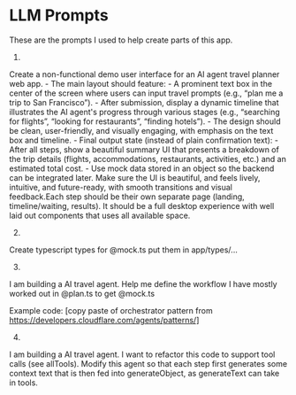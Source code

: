 # LLM Prompts
These are the prompts I used to help create parts of this app.

1.
Create a non-functional demo user interface for an AI agent travel planner web app. - The main layout should feature: - A prominent text box in the center of the screen where users can input travel prompts (e.g., “plan me a trip to San Francisco”). - After submission, display a dynamic timeline that illustrates the AI agent's progress through various stages (e.g., “searching for flights”, “looking for restaurants”, “finding hotels”). - The design should be clean, user-friendly, and visually engaging, with emphasis on the text box and timeline. - Final output state (instead of plain confirmation text): - After all steps, show a beautiful summary UI that presents a breakdown of the trip details (flights, accommodations, restaurants, activities, etc.) and an estimated total cost. - Use mock data stored in an object so the backend can be integrated later. Make sure the UI is beautiful, and feels lively, intuitive, and future-ready, with smooth transitions and visual feedback.Each step should be their own separate page (landing, timeline/waiting, results). It should be a full desktop experience with well laid out components that uses all available space.

2. 
Create typescript types for @mock.ts 
put them in app/types/...

3.
I am building a AI travel agent. Help me define the workflow I have mostly worked out in @plan.ts to get @mock.ts 

Example code:
[copy paste of orchestrator pattern from https://developers.cloudflare.com/agents/patterns/]

4. 
I am building a AI travel agent. I want to refactor this code to support tool calls (see allTools).
Modify this agent so that each step first generates some context text that is then fed into generateObject, as generateText can take in tools.